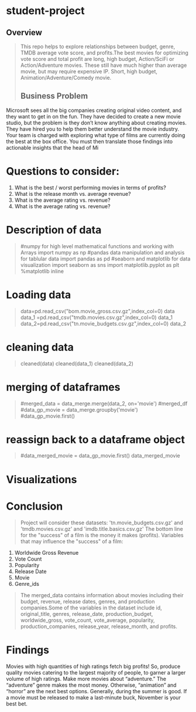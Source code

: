 # student-project
## Overview
>This repo helps to explore relationships between budget, genre, TMDB average vote score, and profits.The best movies for optimizing vote score and total profit are long, high budget, Action/SciFi or Action/Adventure movies. These still have  much higher than average movie, but may require expensive IP. Short, high budget, Animation/Adventure/Comedy movie.
>## Business Problem
Microsoft sees all the big companies creating original video content, and they want to get in on the fun. They have decided to create a new movie studio, but the problem is they don’t know anything about creating movies. They have hired you to help them better understand the movie industry. Your team is charged with exploring what type of films are currently doing the best at the box office. You must then translate those findings into actionable insights that the head of Mi
# Questions to consider:
1. What is the best / worst performing movies in terms of profits?
2. What is the release month vs. average revenue?
3. What is the  average rating vs. revenue?
4. What is the average rating vs. revenue?
# Description of data
>#numpy for high level mathematical functions and working with Arrays
>import numpy as np
>#pandas data manipulation and analysis for tablular data
>import pandas as pd
>#seaborn and matplotlib for data visualization
>import seaborn as sns
>import matplotlib.pyplot as plt
>%matplotlib inline

# Loading data
>data=pd.read_csv("bom.movie_gross.csv.gz",index_col=0)
>data
>data_1 =pd.read_csv("tmdb.movies.csv.gz",index_col=0)
>data_1
>data_2=pd.read_csv("tn.movie_budgets.csv.gz",index_col=0)
>data_2
# cleaning data
>cleaned(data)
>cleaned(data_1)
>cleaned(data_2)
# merging of dataframes
>#merged_data = data_merge.merge(data_2, on='movie')
>#merged_df
>#data_gp_movie = data_merge.groupby('movie')
>#data_gp_movie.first()
# reassign back to a dataframe object
>#data_merged_movie = data_gp_movie.first()
>data_merged_movie
# Visualizations
# Conclusion
> Project will consider these datasets: 'tn.movie_budgets.csv.gz' and 'tmdb.movies.csv.gz' and 'imdb.title.basics.csv.gz'
> The bottom line for the "success" of a film is the money it makes (profits). Variables that may influence the "success" of a film:
1. Worldwide Gross Revenue
2. Vote Count
3. Popularity
4. Release Date
5. Movie
6. Genre_ids
> The merged_data contains information about movies including their budget, revenue, release dates, genres, and production companies.Some of the variables in the dataset include id, original_title, genres, release_date, production_budget, worldwide_gross, vote_count, vote_average, popularity, production_companies, release_year, release_month, and profits.
 # Findings
 Movies with high quantities of high ratings fetch big profits! So, produce quality movies catering to the largest majority of people, to garner a larger volume of high ratings.
Make more movies about “adventure.” The “adventure” genre makes the most money. Otherwise, “animation” and “horror” are the next best options.
Generally, during the summer is good. If a movie must be released to make a last-minute buck, November is your best bet.
